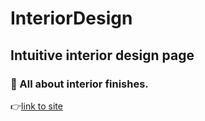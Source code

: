 # InteriorDesign
## Intuitive interior design page
### 🏡 All about interior finishes.
👉[link to site](https://interiorfinish.netlify.app/)
